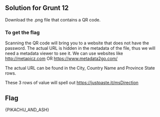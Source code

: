 ## Solution for Grunt 12 #

Download the .png file that contains a QR code.

### To get the flag

Scanning the QR code will bring you to a website that does not have the password.
The actual URL is hidden in the metadata of the file, thus we will need a metadata viewer to see it.
We can use websites like 
    http://metapicz.com
    OR 
    https://www.metadata2go.com/

The actual URL can be found in the City, Country Name and Province State rows.

These 3 rows of value will spell out
    https://justpaste.it/msDirection

## Flag
{PIKACHU_AND_ASH}